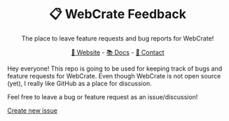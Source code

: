 <div align="center">

# 📋 WebCrate Feedback

The place to leave feature requests and bug reports for WebCrate!

[🔮 Website](https://webcrate.deta.dev) - [📚 Docs](https://webcrate.deta.dev/docs) - [📧 Contact](https://webcrate.deta.dev/contact)
<br/>

</div>

Hey everyone! This repo is going to be used for keeping track of bugs and feature requests for WebCrate. Even though WebCrate is not open source (yet), I really like GitHub as a place for discussion.

Feel free to leave a bug or feature request as an issue/discussion!

[Create new issue](https://github.com/WebCrateApp/feedback/issues/new/choose)